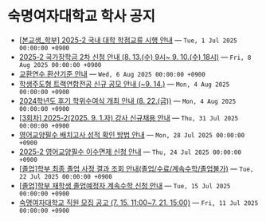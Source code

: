 # 숙명여자대학교 학사 공지

- [[본교생_학부] 2025-2 국내 대학 학점교류 시행 안내](https://www.sookmyung.ac.kr?mode=view&articleNo=89687&article.offset=0&articleLimit=10) — `Tue, 1 Jul 2025 00:00:00 +0900`
- [2025-2 국가장학금 2차 신청 안내 (8. 13.(수) 9시~ 9. 10.(수) 18시)](https://www.sookmyung.ac.kr?mode=view&articleNo=90042&article.offset=0&articleLimit=10) — `Fri, 8 Aug 2025 00:00:00 +0900`
- [교환연수 환산기준 안내](https://www.sookmyung.ac.kr?mode=view&articleNo=90021&article.offset=0&articleLimit=10) — `Wed, 6 Aug 2025 00:00:00 +0900`
- [학생주도형 트랙연합전공 신규 공모 안내 (~9. 14.)](https://www.sookmyung.ac.kr?mode=view&articleNo=89994&article.offset=0&articleLimit=10) — `Mon, 4 Aug 2025 00:00:00 +0900`
- [2024학년도 후기 학위수여식 개최 안내 (8. 22.(금))](https://www.sookmyung.ac.kr?mode=view&articleNo=89989&article.offset=0&articleLimit=10) — `Mon, 4 Aug 2025 00:00:00 +0900`
- [[3회차] 2025-2(2025. 9. 1.자) 강사 신규채용 안내](https://www.sookmyung.ac.kr?mode=view&articleNo=89962&article.offset=0&articleLimit=10) — `Thu, 31 Jul 2025 00:00:00 +0900`
- [영어교양필수 배치고사 성적 확인 방법 안내](https://www.sookmyung.ac.kr?mode=view&articleNo=89907&article.offset=0&articleLimit=10) — `Mon, 28 Jul 2025 00:00:00 +0900`
- [2025-2 영어교양필수 이수면제 신청 안내](https://www.sookmyung.ac.kr?mode=view&articleNo=89871&article.offset=0&articleLimit=10) — `Thu, 24 Jul 2025 00:00:00 +0900`
- [[졸업]학부 최종 졸업 사정 결과 조회 안내(졸업/수료/계속수학/졸업불가)](https://www.sookmyung.ac.kr?mode=view&articleNo=89848&article.offset=0&articleLimit=10) — `Tue, 22 Jul 2025 00:00:00 +0900`
- [[졸업]학부 재학생 졸업예정자 계속수학 신청 안내](https://www.sookmyung.ac.kr?mode=view&articleNo=89795&article.offset=0&articleLimit=10) — `Tue, 15 Jul 2025 00:00:00 +0900`
- [숙명여자대학교 직원 모집 공고 (7. 15. 11:00~7. 21. 15:00)](https://www.sookmyung.ac.kr?mode=view&articleNo=89770&article.offset=0&articleLimit=10) — `Fri, 11 Jul 2025 00:00:00 +0900`
